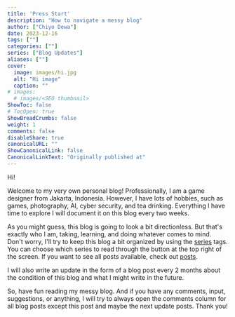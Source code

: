 ```yaml
---
title: 'Press Start'
description: "How to navigate a messy blog"
author: ["Chiyo Dewa"]
date: 2023-12-16
tags: [""]
categories: [""]
series: ["Blog Updates"]
aliases: [""]
cover:
  image: images/hi.jpg
  alt: "Hi image"
  caption: ""
# images:
  # images/<SEO thumbnail>
ShowToc: false
# TocOpen: true
ShowBreadCrumbs: false
weight: 1
comments: false
disableShare: true
canonicalURL: ""
ShowCanonicalLink: false
CanonicalLinkText: "Originally published at"
---
```

Hi!

Welcome to my very own personal blog! Professionally, I am a game designer from Jakarta, Indonesia. However, I have lots of hobbies, such as games, photography, AI, cyber security, and tea drinking. Everything I have time to explore I will document it on this blog every two weeks.

As you might guess, this blog is going to look a bit directionless. But that's exactly who I am, taking, learning, and doing whatever comes to mind. Don't worry, I'll try to keep this blog a bit organized by using the [series](/blog/series/) tags. You can choose which series to read through the button at the top right of the screen. If you want to see all posts available, check out [posts](/blog/archives/).

I will also write an update in the form of a blog post every 2 months about the condition of this blog and what I might write in the future.

So, have fun reading my messy blog. And if you have any comments, input, suggestions, or anything, I will try to always open the comments column for all blog posts except this post and maybe the next update posts. Thank you!